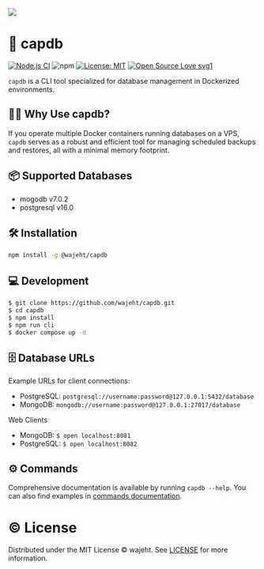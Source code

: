 <img src="https://raw.githubusercontent.com/wajeht/capdb/main/.github/image.png" />

# 💾 capdb

[![Node.js CI](https://github.com/wajeht/capdb/actions/workflows/ci.yml/badge.svg?branch=main)](https://github.com/wajeht/capdb/actions/workflows/ci.yml) ![npm](https://img.shields.io/npm/dw/%40wajeht%2Fcapdb)
[![License: MIT](https://img.shields.io/badge/License-MIT-blue.svg)](https://github.com/wajeht/type/blob/main/LICENSE) [![Open Source Love svg1](https://badges.frapsoft.com/os/v1/open-source.svg?v=103)](https://github.com/wajeht/capdb)

`capdb` is a CLI tool specialized for database management in Dockerized environments.

## 🤦‍♂️ Why Use capdb?

If you operate multiple Docker containers running databases on a VPS, `capdb` serves as a robust and efficient tool for managing scheduled backups and restores, all with a minimal memory footprint.

## 📦 Supported Databases

- mogodb v7.0.2
- postgresql v16.0

## 🛠️ Installation

```bash
npm install -g @wajeht/capdb
```

## 💻 Development

```bash
$ git clone https://github.com/wajeht/capdb.git
$ cd capdb
$ npm install
$ npm run cli
$ docker compose up -d
```

## 🗄️ Database URLs

Example URLs for client connections:

- PostgreSQL: `postgresql://username:password@127.0.0.1:5432/database`
- MongoDB: `mongodb://username:password@127.0.0.1:27017/database`

Web Clients

- MongoDB: `$ open localhost:8081`
- PostgreSQL: `$ open localhost:8082`

## ⚙️ Commands

Comprehensive documentation is available by running `capdb --help`. You can also find examples in [commands documentation](./docs/manual.md).

# © License

Distributed under the MIT License © wajeht. See [LICENSE](./LICENSE) for more information.
